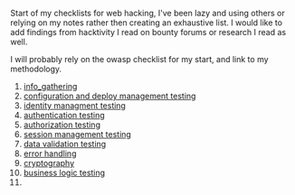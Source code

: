 Start of my checklists for web hacking, I've been lazy and using others or relying on my notes rather then creating an exhaustive list. I would like to add findings from hacktivity I read on bounty forums or research I read as well. 

I will probably rely on the owasp checklist for my start, and link to my methodology. 

1. [info_gathering](/checklists/info_gathering.md)
2. [configuration and deploy management testing](/checklists/configuration_and_deploy_management_testing)
3. [identity managment testing](/checklists/identity_management_testing)
4. [authentication testing](/checklists/authentication_testing)
5. [authorization testing](/checklists/authorization_testing)
6. [session management testing](/checklists/session_management_testing)
7. [data validation testing](/checklists/data_validation_testing)
8. [error handling](/checklists/error_handling)
9. [cryptography](/checklists/cryptography)
10. [business logic testing](/checklists/business_logic_testing)
11. 
